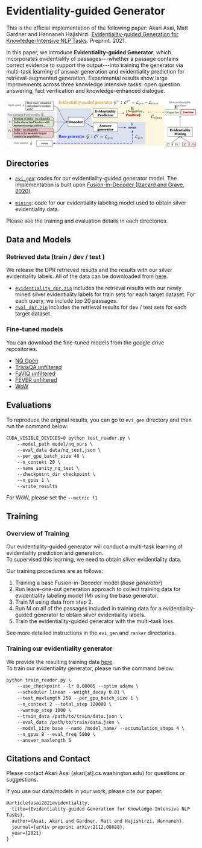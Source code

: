 # Evidentiality-guided Generator
This is the official implementation of the following paper: Akari Asai, Matt Gardner and Hannaneh Hajishirzi. [Evidentiality-guided Generation for Knowledge-Intensive NLP Tasks](https://akariasai.github.io/files/evidentiality_arxiv_2021.pdf). Preprint. 2021. 

In this paper, we introduce **Evidentiality-guided Generator**, which incorporates evidentiality of passages---whether a passage contains correct evidence to support the output---into training the generator via multi-task learning of answer generation and evidentiality prediction for retrieval-augmented generation. Experimental results show large improvements across three knowledge intensive tasks: open question answering, fact verification and knowledge-enhanced dialogue. 

![overview](overview_figure_final.jpg)
## Directories
- [`evi_gen`](evi_gen): codes for our evidentiality-guided generator model. The implementation is built upon [Fusion-in-Decoder (Izacard and Grave, 2020)](https://github.com/facebookresearch/FiD).

- [`mining`](mining): code for our evidentiality labeling model used to obtain silver evidentiality data.

Please see the training and evaluation details in each directories. 

## Data and Models
### Retrieved data (train / dev / test )
We release the DPR retrieved results and the results with our silver evidentiality labels. All of the data can be downloaded from [here](https://drive.google.com/drive/folders/1PA4NEJr3W1JXNvofJYBlTo5nyyGkMqRL?usp=sharing).      
- [`evidentiality_dpr.zip`](https://drive.google.com/file/d/1BnWMB9XS63HPRVq7eWYJ3h4JvVsfr6-5/view?usp=sharing) includes the retrieval results with our newly mined silver evidentiality labels for train sets for each target dataset. For each query, we include top 20 passages. 
- [`eval_dpr.zip`](https://drive.google.com/file/d/1fpmpjHNR0doYdYdS-1298_Jg-V8urPoK/view?usp=sharing) includes the retrieval results for dev / test sets for each target dataset. 

### Fine-tuned models
You can download the fine-tuned models from the google drive repositories. 

- [NQ Open](https://drive.google.com/file/d/16bio8wIvbIj7OmWqaiBzGFEHBFB6AlY6/view?usp=sharing)
- [TriviaQA unfiltered](https://drive.google.com/file/d/1YskriNt9LMUUZnGqSbhlE4Cyiz8CSaPG/view?usp=sharing)
- [FaVIQ unfiltered](https://drive.google.com/file/d/1OnFxXzJTWbu_rWylDmS0P8gXHMZJPGbW/view?usp=sharing)
- [FEVER unfiltered](https://drive.google.com/file/d/19qa1vr4ng_GAqGcygr5ErCuSh5fnqhpr/view?usp=sharing)
- [WoW](https://drive.google.com/file/d/10RsFfGgzsSC9MOb3Csoc1ztUp0NJSoGy/view?usp=sharing)

## Evaluations
To reproduce the original results, you can go to `evi_gen` directory and then run the command below:

```
CUDA_VISIBLE_DEVICES=0 python test_reader.py \
    --model_path model/nq_ours \
    --eval_data data/nq_test.json \
    --per_gpu_batch_size 48 \
    --n_context 20 \
    --name sanity_nq_test \
    --checkpoint_dir checkpoint \
    --n_gpus 1 \
    --write_results
```

For WoW, please set the `--metric f1`



## Training
### Overview of Training
Our evidentiality-guided generator will conduct a multi-task learning of evidentiality prediction and generation.      
To supervised this learning, we need to obtain *silver* evidentiality data.   

Our training procedures are as follows:
1. Training a base Fusion-in-Decoder model (*base generator*)
2. Run leave-one-out generation approach to collect training data for evidentiality labeling model (M) using the base generator.
3. Train M using data from step 2.
4. Run M on all of the passages included in training data for a evidentiality-guided generator to obtain silver evidentiality labels. 
5. Train the evidentiality-guided generator with the multi-task loss.

See more detailed instructions in the `evi_gen` and `ranker` directories.  

### Training our evidentiality generator
We provide the resulting training data [here](https://drive.google.com/file/d/1BnWMB9XS63HPRVq7eWYJ3h4JvVsfr6-5/view?usp=sharing).         
To train our evidentiality generator, please run the command below:

```
python train_reader.py \
    --use_checkpoint --lr 0.00005 --optim adamw \
    --scheduler linear --weight_decay 0.01 \
    --text_maxlength 250 --per_gpu_batch_size 1 \
    --n_context 2 --total_step 120000 \
    --warmup_step 1000 \
    --train_data /path/to/train/data.json \
    --eval_data /path/to/train/data.json \
    --model_size base --name /model_name/ --accumulation_steps 4 \
    --n_gpus 8 --eval_freq 5000 \
    --answer_maxlength 5
```
## Citations and Contact
Please contact Akari Asai (akari[at].cs.washington.edu) for questions or suggestions. 

If you use our data/models in your work, please cite our paper. 

```
@article{asai2021evidentiality,
  title={Evidentiality-guided Generation for Knowledge-Intensive NLP Tasks},
  author={Asai, Akari and Gardner, Matt and Hajishirzi, Hannaneh},
  journal={arXiv preprint arXiv:2112.08688},
  year={2021}
}
```
